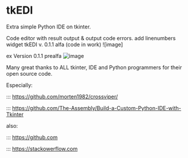 # tkEDI

Extra simple Python IDE on tkinter.

Code editor with result output &amp; output code errors.
add linenumbers widget tkEDI v. 0.1.1 alfa (code in work)
![image] 

ex Version 0.1.1 prealfa
![image](https://user-images.githubusercontent.com/98592440/212129221-f777fc08-97d6-4c29-b093-588f4a09294b.png)

Many great thanks to ALL tkinter, IDE and Python programmers for their open source code. 

Especially:

::: https://github.com/morten1982/crossviper/

::: https://github.com/The-Assembly/Build-a-Custom-Python-IDE-with-Tkinter

also:

::: https://github.com

::: https://stackowerflow.com
